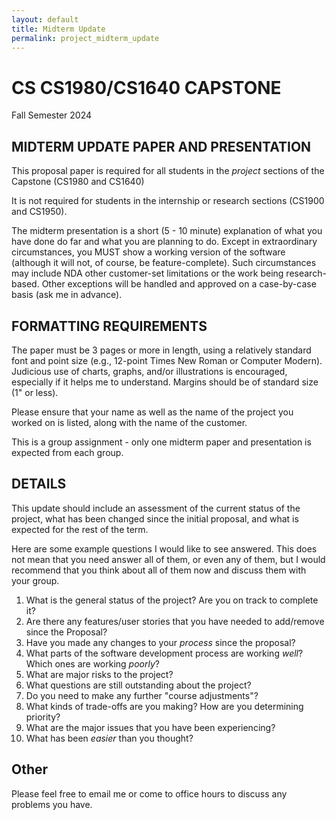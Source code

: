 ```yaml
---
layout: default
title: Midterm Update
permalink: project_midterm_update
---
```

# CS CS1980/CS1640 CAPSTONE
Fall Semester 2024

## MIDTERM UPDATE PAPER AND PRESENTATION

This proposal paper is required for all students in the *project* sections of the Capstone (CS1980 and CS1640)

It is not required for students in the internship or research sections (CS1900 and CS1950).

The midterm presentation is a short (5 - 10 minute) explanation of what you have done do far and what you are planning to do.  Except in extraordinary circumstances, you MUST show a working version of the software (although it will not, of course, be feature-complete).  Such circumstances may include NDA other customer-set limitations or the work being research-based.  Other exceptions will be handled and approved on a case-by-case basis (ask me in advance).

## FORMATTING REQUIREMENTS

The paper must be 3 pages or more in length, using a relatively standard font and point size (e.g., 12-point Times New Roman or Computer Modern).  Judicious use of charts, graphs, and/or illustrations is encouraged, especially if it helps me to understand.  Margins should be of standard size (1" or less).

Please ensure that your name as well as the name of the project you worked on is listed, along with the name of the customer.

This is a group assignment - only one midterm paper and presentation is expected from each group.

## DETAILS

This update should include an assessment of the current status of the project, what has been changed since the initial proposal, and what is expected for the rest of the term.

Here are some example questions I would like to see answered.  This does not mean that you need answer all of them, or even any of them, but I would recommend that you think about all of them now and discuss them with your group.

1. What is the general status of the project?  Are you on track to complete it?
2. Are there any features/user stories that you have needed to add/remove since the Proposal?
3. Have you made any changes to your _process_ since the proposal?
4. What parts of the software development process are working _well_?  Which ones are working _poorly_?
5. What are major risks to the project?
6. What questions are still outstanding about the project?
7. Do you need to make any further "course adjustments"?
8. What kinds of trade-offs are you making?  How are you determining priority?
9. What are the major issues that you have been experiencing?
10. What has been _easier_ than you thought?

## Other

Please feel free to email me or come to office hours to discuss any problems you have.

